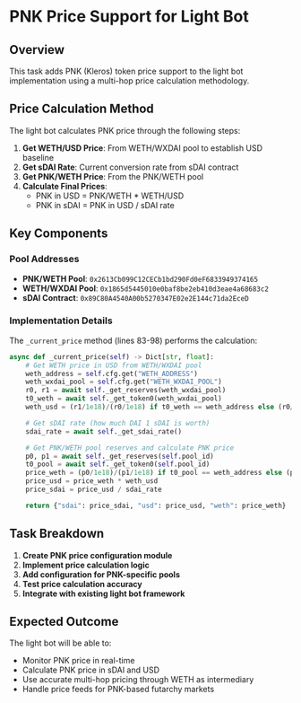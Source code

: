 # PNK Price Support for Light Bot

## Overview

This task adds PNK (Kleros) token price support to the light bot implementation using a multi-hop price calculation methodology.

## Price Calculation Method

The light bot calculates PNK price through the following steps:

1. **Get WETH/USD Price**: From WETH/WXDAI pool to establish USD baseline
2. **Get sDAI Rate**: Current conversion rate from sDAI contract
3. **Get PNK/WETH Price**: From the PNK/WETH pool
4. **Calculate Final Prices**:
   - PNK in USD = PNK/WETH * WETH/USD
   - PNK in sDAI = PNK in USD / sDAI rate

## Key Components

### Pool Addresses
- **PNK/WETH Pool**: `0x2613Cb099C12CECb1bd290Fd0eF6833949374165`
- **WETH/WXDAI Pool**: `0x1865d5445010e0baf8be2eb410d3eae4a68683c2`
- **sDAI Contract**: `0x89C80A4540A00b5270347E02e2E144c71da2EceD`

### Implementation Details

The `_current_price` method (lines 83-98) performs the calculation:

```python
async def _current_price(self) -> Dict[str, float]:
    # Get WETH price in USD from WETH/WXDAI pool
    weth_address = self.cfg.get("WETH_ADDRESS")
    weth_wxdai_pool = self.cfg.get("WETH_WXDAI_POOL")
    r0, r1 = await self._get_reserves(weth_wxdai_pool)
    t0_weth = await self._get_token0(weth_wxdai_pool)
    weth_usd = (r1/1e18)/(r0/1e18) if t0_weth == weth_address else (r0/1e18)/(r1/1e18)

    # Get sDAI rate (how much DAI 1 sDAI is worth)
    sdai_rate = await self._get_sdai_rate()

    # Get PNK/WETH pool reserves and calculate PNK price
    p0, p1 = await self._get_reserves(self.pool_id)
    t0_pool = await self._get_token0(self.pool_id)
    price_weth = (p0/1e18)/(p1/1e18) if t0_pool == weth_address else (p1/1e18)/(p0/1e18)
    price_usd = price_weth * weth_usd
    price_sdai = price_usd / sdai_rate

    return {"sdai": price_sdai, "usd": price_usd, "weth": price_weth}
```

## Task Breakdown

1. **Create PNK price configuration module**
2. **Implement price calculation logic**
3. **Add configuration for PNK-specific pools**
4. **Test price calculation accuracy**
5. **Integrate with existing light bot framework**

## Expected Outcome

The light bot will be able to:
- Monitor PNK price in real-time
- Calculate PNK price in sDAI and USD
- Use accurate multi-hop pricing through WETH as intermediary
- Handle price feeds for PNK-based futarchy markets